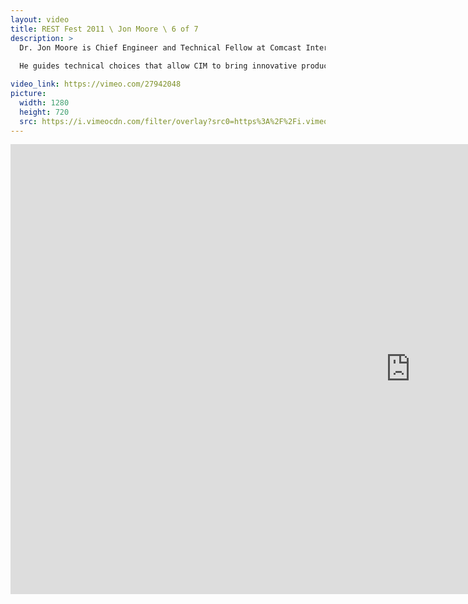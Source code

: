```yaml
---
layout: video
title: REST Fest 2011 \ Jon Moore \ 6 of 7
description: >
  Dr. Jon Moore is Chief Engineer and Technical Fellow at Comcast Interactive Media (CIM), a division of Comcast Corporation dedicated to developing and operating online and cross-platform entertainment and media businesses, including: Comcast.net and XfinityTV.com. 
  
  He guides technical choices that allow CIM to bring innovative products to our customers ever more quickly. Moore received his Ph.D. in Computer and Information Science from the University of Pennsylvania.

video_link: https://vimeo.com/27942048
picture:
  width: 1280
  height: 720
  src: https://i.vimeocdn.com/filter/overlay?src0=https%3A%2F%2Fi.vimeocdn.com%2Fvideo%2F185994858_1280x720.jpg&src1=http%3A%2F%2Ff.vimeocdn.com%2Fp%2Fimages%2Fcrawler_play.png
---
```

<iframe src="https://player.vimeo.com/video/27942048?title=0&byline=0&portrait=0&badge=0&autopause=0&player_id=0" width="1280" height="720" frameborder="0" title="REST Fest 2011 \ Jon Moore \ 6 of 7" webkitallowfullscreen mozallowfullscreen allowfullscreen></iframe>